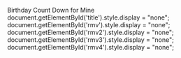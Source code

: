 Birthday Count Down for Mine
        document.getElementById('title').style.display = "none";
        document.getElementById('rmv').style.display = "none";
        document.getElementById('rmv2').style.display = "none";
        document.getElementById('rmv3').style.display = "none";
        document.getElementById('rmv4').style.display = "none";